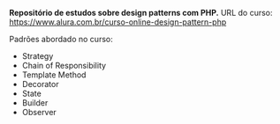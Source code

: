 **Repositório de estudos sobre design patterns com PHP.**
URL do curso: https://www.alura.com.br/curso-online-design-pattern-php

Padrões abordado no curso:
-  Strategy
- Chain of Responsibility
- Template Method
- Decorator
- State
- Builder
- Observer